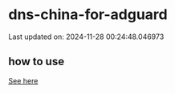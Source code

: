 # dns-china-for-adguard

Last updated on: 2024-11-28 00:24:48.046973

## how to use

[See here](https://github.com/AdguardTeam/AdGuardHome/wiki/Configuration#upstreams-from-file)
